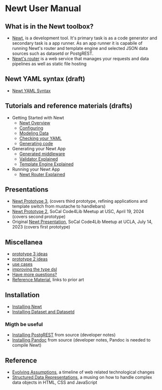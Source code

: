 
# Newt User Manual

## What is in the Newt toolbox?

- [Newt](newt.1.md), is a development tool. It's primary task is as a code generator and secondary task is a app runner. As an app runner it is capabile of running Newt's router and template engine and selected JSON data sources such as datasetd or PostgREST.
- [Newt's router](newtrouter.1.md) is a web service that manages your requests and data pipelines as well as static file hosting

## Newt YAML syntax (draft)

- [Newt YAML Syntax](newt_yaml_syntax.md)

## Tutorials and reference materials (drafts)

- Getting Started with Newt
  - [Newt Overview](newt_command_overview.md)
  - [Configuring](newt_config_explained.md)
  - [Modeling Data](newt_model_explained.md)
  - [Checking your YAML](newt_check_explained.md)
  - [Generating code](newt_generator_explained.md)
- Generating your Newt App
  - [Generated middleware](generated_middleware_explained.md)
  - [Validator Explained](validator_explained.md)
  - [Template Engine Explained](template_engine_explained.md)
- Running your Newt App
  - [Newt Router Explained](newtrouter_explained.md)

## Presentations

- [Newt Prototype 3](presentation3/), (covers third prototype, refining applications and template switch from mustache to handlebars)
- [Newt Prototype 2](presentation2/), SoCal Code4Lib Meetup at USC, April 19, 2024 (covers second prototype)
- Original [Newt Presentation](presentation/), SoCal Code4Lib Meetup at UCLA, July 14, 2023 (covers first prototype)

## Miscellanea

- [prototype 3 ideas](prototype3.md)
- [prototype 2 ideas](prototype2.md)
- [use cases](use_cases.md)
- [improving the type dsl](improving_the_type_dsl.md)
- [Have more questions?](more_questions.md)
- [Reference Material](reference_material.md), links to prior art

## Installation

- [Installing Newt](INSTALL.md)
- [Installing Dataset and Datasetd](https://caltechlibrary.github.io/dataset/install.html)

### Migth be useful

- [Installing PostgREST](INSTALL-PostgREST.md) from source (developer notes)
- [Installing Pandoc](INSTALL-Pandoc.md) from source (developer notes, Pandoc is needed to compile Newt)

## Reference

- [Evolving Assumptions](evolving_assumptions.md), a timeline of web related technological changes
- [Structured Data Representations](structured_data_representations.md), a musing on how to handle complex data objects in HTML, CSS and JavaScript
